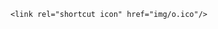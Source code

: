 <html>
<head><title>3hn</title>

	<link rel="shortcut icon" href="img/o.ico"/>
 
 
</head>

<body background="fondo.jpg"></body>
</html>
